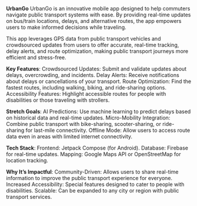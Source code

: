 **UrbanGo**
UrbanGo is an innovative mobile app designed to help commuters navigate public transport systems with ease. By providing real-time updates on bus/train locations, delays, and alternative routes, the app empowers users to make informed decisions while traveling.

This app leverages GPS data from public transport vehicles and crowdsourced updates from users to offer accurate, real-time tracking, delay alerts, and route optimization, making public transport journeys more efficient and stress-free.


**Key Features**:
Crowdsourced Updates: Submit and validate updates about delays, overcrowding, and incidents.
Delay Alerts: Receive notifications about delays or cancellations of your transport.
Route Optimization: Find the fastest routes, including walking, biking, and ride-sharing options.
Accessibility Features: Highlight accessible routes for people with disabilities or those traveling with strollers.

**Stretch Goals**:
AI Predictions: Use machine learning to predict delays based on historical data and real-time updates.
Micro-Mobility Integration: Combine public transport with bike-sharing, scooter-sharing, or ride-sharing for last-mile connectivity.
Offline Mode: Allow users to access route data even in areas with limited internet connectivity.

**Tech Stack**:
Frontend: Jetpack Compose (for Android).
Database: Firebase for real-time updates.
Mapping: Google Maps API or OpenStreetMap for location tracking.

**Why It’s Impactful**:
Community-Driven: Allows users to share real-time information to improve the public transport experience for everyone.
Increased Accessibility: Special features designed to cater to people with disabilities.
Scalable: Can be expanded to any city or region with public transport services.
